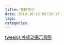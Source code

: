 ```yaml
---
title: 我的索引
date: 2019-10-15 00:39:17
tags:
categories:
---
```



<a href="./no_render/html/tweenjs_graphs.html" target="_blank">tweenjs 补间动画示意图</a>